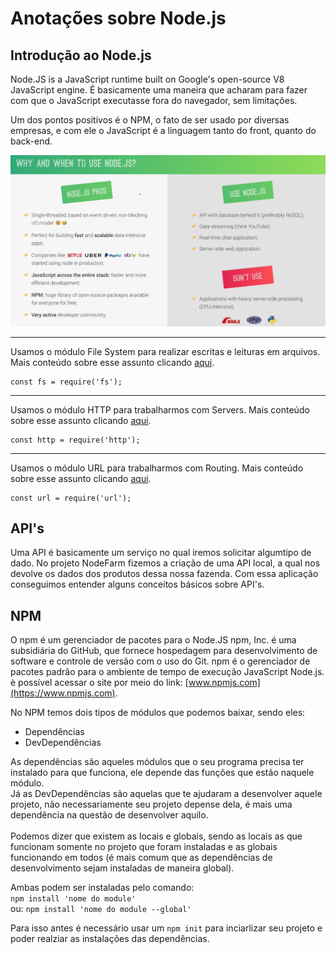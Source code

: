 # Anotações sobre Node.js

## Introdução ao Node.js
Node.JS is a JavaScript runtime built on Google's open-source V8 JavaScript engine. É basicamente uma maneira que acharam para fazer com que o JavaScript executasse fora do navegador, sem limitações.

Um dos pontos positivos é o NPM, o fato de ser usado por diversas empresas, e com ele o JavaScript é a linguagem tanto do front, quanto do back-end.

![Node.JS](Imagens/NodePros.png)

---
Usamos o módulo File System para realizar escritas e leituras em arquivos. Mais conteúdo sobre esse assunto clicando [aqui](https://www.w3schools.com/nodejs/nodejs_filesystem.asp 'File System Module').
```
const fs = require('fs');
```
---
Usamos o módulo HTTP para trabalharmos com Servers. Mais conteúdo sobre esse assunto clicando [aqui](https://www.w3schools.com/nodejs/nodejs_http.asp 'HTTP Module').
```
const http = require('http');
```
---
Usamos o módulo URL para trabalharmos com Routing. Mais conteúdo sobre esse assunto clicando [aqui](https://www.w3schools.com/nodejs/nodejs_url.asp 'URL Module').
```
const url = require('url');
```

## API's

Uma API é basicamente um serviço no qual iremos solicitar algumtipo de dado. No projeto NodeFarm fizemos a criação de uma API local, a qual nos devolve os dados dos produtos dessa nossa fazenda. Com essa aplicação conseguimos entender alguns conceitos básicos sobre API's.

## NPM

O npm é um gerenciador de pacotes para o Node.JS npm, Inc. é uma subsidiária do GitHub, que fornece hospedagem para desenvolvimento de software e controle de versão com o uso do Git. npm é o gerenciador de pacotes padrão para o ambiente de tempo de execução JavaScript Node.js. è possível acessar o site por meio do link:  [www.npmjs.com](https://www.npmjs.com).

No NPM temos dois tipos de módulos que podemos baixar, sendo eles:

- Dependências
- DevDependências

As dependências são aqueles módulos que o seu programa precisa ter instalado para que funciona, ele depende das funções que estão naquele módulo.
\
Já as DevDependências são aquelas que te ajudaram a desenvolver aquele projeto, não necessariamente seu projeto depense dela, é mais uma dependência na questão de desenvolver aquilo.
\
\
Podemos dizer que existem as locais e globais, sendo as locais as que funcionam somente no projeto que foram instaladas e as globais funcionando em todos (é mais comum que as dependências de desenvolvimento sejam instaladas de maneira global).

Ambas podem ser instaladas pelo comando:\
    `npm install 'nome do module'`\
 ou: `npm install 'nome do module --global'`

Para isso antes é necessário usar um `npm init` para inciarlizar seu projeto e poder realziar as instalações das dependências.
